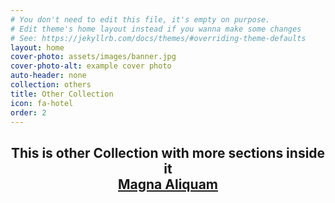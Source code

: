 ```yaml
---
# You don't need to edit this file, it's empty on purpose.
# Edit theme's home layout instead if you wanna make some changes
# See: https://jekyllrb.com/docs/themes/#overriding-theme-defaults
layout: home
cover-photo: assets/images/banner.jpg
cover-photo-alt: example cover photo
auto-header: none
collection: others
title: Other Collection
icon: fa-hotel
order: 2
---
```

<header>
  <h2 class="alt">This is other Collection with more sections inside it<br />
<footer>
  <a href="#portfolio" class="button scrolly">Magna Aliquam</a>
</footer>
